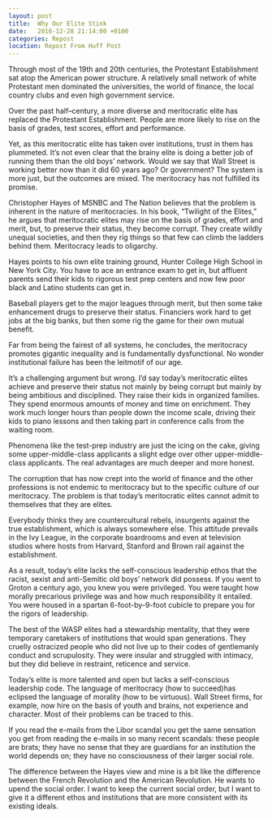 ```yaml
---
layout: post
title:  Why Our Elite Stink
date:   2016-12-28 21:14:00 +0100
categories: Repost
location: Repost From Huff Post
---
```


Through most of the 19th and 20th centuries, the Protestant Establishment sat atop the American power structure. A relatively small network of white Protestant men dominated the universities, the world of finance, the local country clubs and even high government service.


Over the past half–century, a more diverse and meritocratic elite has replaced the Protestant Establishment. People are more likely to rise on the basis of grades, test scores, effort and performance.

Yet, as this meritocratic elite has taken over institutions, trust in them has plummeted. It’s not even clear that the brainy elite is doing a better job of running them than the old boys’ network. Would we say that Wall Street is working better now than it did 60 years ago? Or government? The system is more just, but the outcomes are mixed. The meritocracy has not fulfilled its promise.

Christopher Hayes of MSNBC and The Nation believes that the problem is inherent in the nature of meritocracies. In his book, “Twilight of the Elites,” he argues that meritocratic elites may rise on the basis of grades, effort and merit, but, to preserve their status, they become corrupt. They create wildly unequal societies, and then they rig things so that few can climb the ladders behind them. Meritocracy leads to oligarchy.

Hayes points to his own elite training ground, Hunter College High School in New York City. You have to ace an entrance exam to get in, but affluent parents send their kids to rigorous test prep centers and now few poor black and Latino students can get in.

Baseball players get to the major leagues through merit, but then some take enhancement drugs to preserve their status. Financiers work hard to get jobs at the big banks, but then some rig the game for their own mutual benefit.

Far from being the fairest of all systems, he concludes, the meritocracy promotes gigantic inequality and is fundamentally dysfunctional. No wonder institutional failure has been the leitmotif of our age.

It’s a challenging argument but wrong. I’d say today’s meritocratic elites achieve and preserve their status not mainly by being corrupt but mainly by being ambitious and disciplined. They raise their kids in organized families. They spend enormous amounts of money and time on enrichment. They work much longer hours than people down the income scale, driving their kids to piano lessons and then taking part in conference calls from the waiting room.

Phenomena like the test-prep industry are just the icing on the cake, giving some upper-middle-class applicants a slight edge over other upper-middle-class applicants. The real advantages are much deeper and more honest.

The corruption that has now crept into the world of finance and the other professions is not endemic to meritocracy but to the specific culture of our meritocracy. The problem is that today’s meritocratic elites cannot admit to themselves that they are elites.

Everybody thinks they are countercultural rebels, insurgents against the true establishment, which is always somewhere else. This attitude prevails in the Ivy League, in the corporate boardrooms and even at television studios where hosts from Harvard, Stanford and Brown rail against the establishment.

As a result, today’s elite lacks the self-conscious leadership ethos that the racist, sexist and anti-Semitic old boys’ network did possess. If you went to Groton a century ago, you knew you were privileged. You were taught how morally precarious privilege was and how much responsibility it entailed. You were housed in a spartan 6-foot-by-9-foot cubicle to prepare you for the rigors of leadership.

The best of the WASP elites had a stewardship mentality, that they were temporary caretakers of institutions that would span generations. They cruelly ostracized people who did not live up to their codes of gentlemanly conduct and scrupulosity. They were insular and struggled with intimacy, but they did believe in restraint, reticence and service.

Today’s elite is more talented and open but lacks a self-conscious leadership code. The language of meritocracy (how to succeed)has eclipsed the language of morality (how to be virtuous). Wall Street firms, for example, now hire on the basis of youth and brains, not experience and character. Most of their problems can be traced to this.


If you read the e-mails from the Libor scandal you get the same sensation you get from reading the e-mails in so many recent scandals: these people are brats; they have no sense that they are guardians for an institution the world depends on; they have no consciousness of their larger social role.

The difference between the Hayes view and mine is a bit like the difference between the French Revolution and the American Revolution. He wants to upend the social order. I want to keep the current social order, but I want to give it a different ethos and institutions that are more consistent with its existing ideals.
